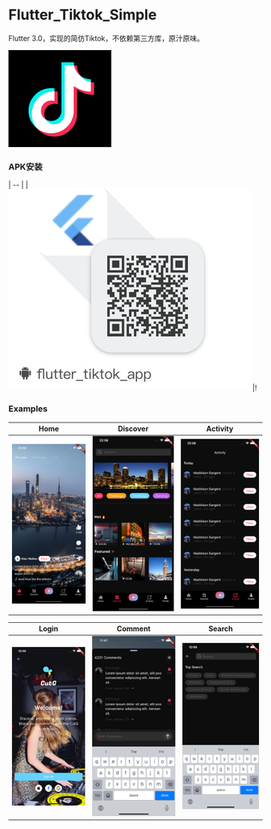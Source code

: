 # Flutter_Tiktok_Simple

Flutter 3.0，实现的简仿Tiktok，不依赖第三方库，原汁原味。

![image](https://github.com/developerjet/Flutter_Tiktok_Simple/blob/main/ScreenShot/Tiktok_logo.png)

### APK安装
| -- |
|![image](https://github.com/developerjet/Flutter_Tiktok_Simple/blob/main/ScreenShot/apk_install.jpg)|!

 ### Examples
| Home | Discover | Activity |
| -- | -- | -- |
|![image](https://github.com/developerjet/Flutter_Tiktok_Simple/blob/main/ScreenShot/iPhone_01.png)|![image](https://github.com/developerjet/Flutter_Tiktok_Simple/blob/main/ScreenShot/iPhone_02.png)|![image](https://github.com/developerjet/Flutter_Tiktok_Simple/blob/main/ScreenShot/iPhone_03.png)|

| Login | Comment | Search |
| -- | -- | -- |
|![image](https://github.com/developerjet/Flutter_Tiktok_Simple/blob/main/ScreenShot/iPhone_04.png)|![image](https://github.com/developerjet/Flutter_Tiktok_Simple/blob/main/ScreenShot/iPhone_05.png)|![image](https://github.com/developerjet/Flutter_Tiktok_Simple/blob/main/ScreenShot/iPhone_06.png)|
 
